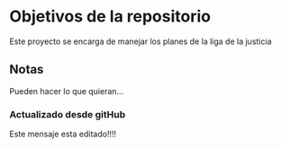 # Objetivos de la repositorio

Este proyecto se encarga de manejar los planes de la liga de la justicia


## Notas
Pueden hacer lo que quieran...

### Actualizado desde gitHub
Este mensaje esta editado!!!!
